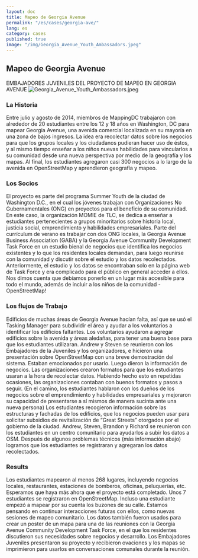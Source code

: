 ```yaml
---
layout: doc
title: Mapeo de Georgia Avenue
permalink: "/es/cases/georgia-ave/"
lang: es
category: cases
published: true
image: "/img/Georgia_Avenue_Youth_Ambassadors.jpeg"
---
```


## Mapeo de Georgia Avenue

EMBAJADORES JUVENILES DEL PROYECTO DE MAPEO EN GEORGIA AVENUE
![Georgia_Avenue_Youth_Ambassadors.jpeg](/img/Georgia_Avenue_Youth_Ambassadors.jpeg)

### La Historia
Entre julio y agosto de 2014, miembros de MappingDC trabajaron con alrededor de 20 estudiantes entre los 12 y 18 años en 
Washington, DC para mapear Georgia Avenue, una avenida comercial localizada en su mayoría en una zona de bajos ingresos. 
La idea era recolectar datos sobre los negocios para que los grupos locales y los ciudadanos pudieran hacer uso de éstos, 
y al mismo tiempo enseñar a los niños nuevas habilidades para vincularlos a su comunidad desde una nueva perspectiva por 
medio de la geografía y los mapas. Al final, los estudiantes agregaron casi 300 negocios a lo largo de la avenida en OpenStreetMap 
y aprendieron geografía y mapeo.

### Los Socios

El proyecto es parte del programa Summer Youth de la ciudad de Washington D.C., en el cual los jóvenes trabajan con 
Organizaciones No Gubernamentales (ONG) en proyectos para el beneficio de su comunidad. En este caso, la organización MOMIE 
de TLC, se dedica a enseñar a estudiantes pertenecientes a grupos minoritarios sobre historia local, justicia social, 
emprendimiento y habilidades empresariales. Parte del currículum de verano es trabajar con dos ONG locales, la Georgia Avenue 
Business Association (GABA) y la Georgia Avenue Community Development Task Force en un estudio bienal de negocios que 
identifica los negocios existentes y lo que los residentes locales demandan, para luego reunirse con la comunidad y discutir 
sobre el estudio y los datos recolectados. Anteriormente, el estudio y 
los datos se encontraban solo en la página web de Task Force y era complicado para el público en general acceder a ellos. 
Nos dimos cuenta que debíamos ponerlo en un lugar más accesible para todo el mundo, además de incluir a los niños de la 
comunidad - OpenStreetMap!

### Los flujos de Trabajo
Edificios de muchas áreas de Georgia Avenue hacían falta, así que se usó el Tasking Manager para subdividir el área y ayudar a los voluntarios a identificar los edificios faltantes. Los voluntarios ayudaron a agregar edificios sobre la avenida y áreas aledañas, para tener una buena base para que los estudiantes utilizaran. Andrew y Steven se reunieron con los Embajadores de la Juveniles y los organizadores, e hicieron una presentación sobre OpenStreetMap con una breve demostración del sistema. Estaban emocionados por usarlo. Luego dieron la información de negocios. Las organizaciones crearon formatos para que los estudiantes usaran a la hora de recolectar datos. Habiendo hecho esto en repetidas ocasiones, las organizaciones contaban con buenos formatos y pasos a seguir. (En el camino, los estudiantes hablaron con los dueños de los negocios sobre el emprendimiento y habilidades empresariales y mejoraron su capacidad de presentarse a sí mismos de manera sucinta ante una nueva persona) Los estudiantes recogieron información sobre las estructuras y fachadas de los edificios, que los negocios pueden usar para solicitar subsidios de revitalización de “Great Streets” otorgados por el gobierno de la ciudad. Andrew, Steven, Brandon y Richard se reunieron con los estudiantes en un centro comunitario para ayudarlos a subir los datos a OSM. Después de algunos problemas técnicos (más información abajo) logramos que los estudiantes se registraran y agregaran los datos recolectados. 

### Results
Los estudiantes mapearon al menos 268 lugares, incluyendo negocios locales, restaurantes, estaciones de bomberos, oficinas, peluquerías, etc. Esperamos que haya más ahora que el proyecto está completado. Unos 7 estudiantes se registraron en OpenStreetMap. Incluso una estudiante empezó a mapear por su cuenta los buzones de su calle. Estamos pensando en continuar interacciones futuras con ellos, como nuevas sesiones de mapeo comunitario. Los datos también fueron usados para crear un poster de un mapa para una de las reuniones con la Georgia Avenue Community Development Task Force, en el que los residentes discutieron sus necesidades sobre negocios y desarrollo. Los Embajadores Juveniles presentaron su proyecto y recibieron ovaciones y los mapas se imprimieron para usarlos en conversaciones comunales durante la reunión. 
